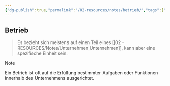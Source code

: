 ```yaml
---
{"dg-publish":true,"permalink":"/02-resources/notes/betrieb/","tags":["GFN/LF01","wirtschaft/bwl"],"noteIcon":"","updated":"2025-10-29T12:59:03.624+01:00"}
---
```


## Betrieb 
> Es bezieht sich meistens auf einen Teil eines [[02 - RESOURCES/Notes/Unternehmen\|Unternehmen]], kann aber eine spezifische Einheit sein.


> [!note] 
> Ein Betrieb ist oft auf die Erfüllung bestimmter Aufgaben oder Funktionen innerhalb des Unternehmens ausgerichtet.
